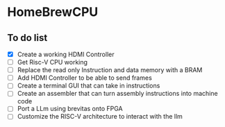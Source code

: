 # HomeBrewCPU
## To do list
- [x] Create a working HDMI Controller
- [ ] Get Risc-V CPU working
- [ ] Replace the read only Instruction and data memory with a BRAM
- [ ] Add HDMI Controller to be able to send frames 
- [ ] Create a terminal GUI that can take in instructions 
- [ ] Create an assembler that can turn assembly instructions into machine code 
- [ ] Port a LLm using brevitas onto FPGA
- [ ] Customize the RISC-V architecture to interact with the llm 
